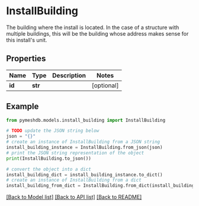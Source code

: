 # InstallBuilding

The building where the install is located. In the case of a structure with multiple buildings, this will be the building whose address makes sense for this install's unit.

## Properties

Name | Type | Description | Notes
------------ | ------------- | ------------- | -------------
**id** | **str** |  | [optional] 

## Example

```python
from pymeshdb.models.install_building import InstallBuilding

# TODO update the JSON string below
json = "{}"
# create an instance of InstallBuilding from a JSON string
install_building_instance = InstallBuilding.from_json(json)
# print the JSON string representation of the object
print(InstallBuilding.to_json())

# convert the object into a dict
install_building_dict = install_building_instance.to_dict()
# create an instance of InstallBuilding from a dict
install_building_from_dict = InstallBuilding.from_dict(install_building_dict)
```
[[Back to Model list]](../README.md#documentation-for-models) [[Back to API list]](../README.md#documentation-for-api-endpoints) [[Back to README]](../README.md)


